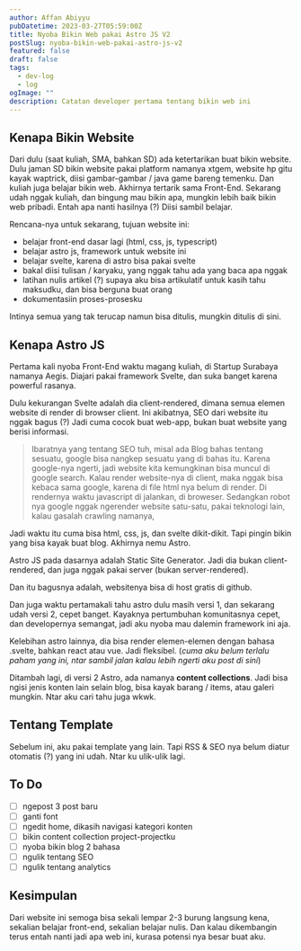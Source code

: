 ```yaml
---
author: Affan Abiyyu
pubDatetime: 2023-03-27T05:59:00Z
title: Nyoba Bikin Web pakai Astro JS V2
postSlug: nyoba-bikin-web-pakai-astro-js-v2
featured: false
draft: false
tags:
  - dev-log
  - log
ogImage: ""
description: Catatan developer pertama tentang bikin web ini
---
```


## Kenapa Bikin Website

Dari dulu (saat kuliah, SMA, bahkan SD) ada ketertarikan buat bikin website. Dulu jaman SD bikin website pakai platform namanya xtgem, website hp gitu kayak waptrick, diisi gambar-gambar / java game bareng temenku. Dan kuliah juga belajar bikin web. Akhirnya tertarik sama Front-End. Sekarang udah nggak kuliah, dan bingung mau bikin apa, mungkin lebih baik bikin web pribadi. Entah apa nanti hasilnya (?) Diisi sambil belajar.

Rencana-nya untuk sekarang, tujuan website ini:

- belajar front-end dasar lagi (html, css, js, typescript)
- belajar astro js, framework untuk website ini
- belajar svelte, karena di astro bisa pakai svelte
- bakal diisi tulisan / karyaku, yang nggak tahu ada yang baca apa nggak
- latihan nulis artikel (?) supaya aku bisa artikulatif untuk kasih tahu maksudku, dan bisa berguna buat orang
- dokumentasiin proses-prosesku

Intinya semua yang tak terucap namun bisa ditulis, mungkin ditulis di sini.

## Kenapa Astro JS

Pertama kali nyoba Front-End waktu magang kuliah, di Startup Surabaya namanya Aegis. Diajari pakai framework Svelte, dan suka banget karena powerful rasanya.

Dulu kekurangan Svelte adalah dia client-rendered, dimana semua elemen website di render di browser client. Ini akibatnya, SEO dari website itu nggak bagus (?) Jadi cuma cocok buat web-app, bukan buat website yang berisi informasi.

> Ibaratnya yang tentang SEO tuh, misal ada Blog bahas tentang sesuatu, google bisa nangkep sesuatu yang di bahas itu. Karena google-nya ngerti, jadi website kita kemungkinan bisa muncul di google search. Kalau render website-nya di client, maka nggak bisa kebaca sama google, karena di file html nya belum di render. Di rendernya waktu javascript di jalankan, di broweser. Sedangkan robot nya google nggak ngerender website satu-satu, pakai teknologi lain, kalau gasalah crawling namanya,

Jadi waktu itu cuma bisa html, css, js, dan svelte dikit-dikit.
Tapi pingin bikin yang bisa kayak buat blog.
Akhirnya nemu Astro.

Astro JS pada dasarnya adalah Static Site Generator.
Jadi dia bukan client-rendered, dan juga nggak pakai server (bukan server-rendered).

Dan itu bagusnya adalah, websitenya bisa di host gratis di github.

Dan juga waktu pertamakali tahu astro dulu masih versi 1, dan sekarang udah versi 2, cepet banget.
Kayaknya pertumbuhan komunitasnya cepet, dan developernya semangat, jadi aku nyoba mau dalemin framework ini aja.

Kelebihan astro lainnya, dia bisa render elemen-elemen dengan bahasa .svelte, bahkan react atau vue. Jadi fleksibel. (_cuma aku belum terlalu paham yang ini, ntar sambil jalan kalau lebih ngerti aku post di sini_)

Ditambah lagi, di versi 2 Astro, ada namanya **content collections**. Jadi bisa ngisi jenis konten lain selain blog, bisa kayak barang / items, atau galeri mungkin. Ntar aku cari tahu juga wkwk.

## Tentang Template

Sebelum ini, aku pakai template yang lain. Tapi RSS & SEO nya belum diatur otomatis (?) yang ini udah. Ntar ku ulik-ulik lagi.

## To Do

- [ ] ngepost 3 post baru
- [ ] ganti font
- [ ] ngedit home, dikasih navigasi kategori konten
- [ ] bikin content collection project-projectku
- [ ] nyoba bikin blog 2 bahasa
- [ ] ngulik tentang SEO
- [ ] ngulik tentang analytics

## Kesimpulan

Dari website ini semoga bisa sekali lempar 2-3 burung langsung kena, sekalian belajar front-end, sekalian belajar nulis. Dan kalau dikembangin terus entah nanti jadi apa web ini, kurasa potensi nya besar buat aku.
